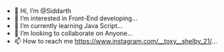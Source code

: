 - 👋 Hi, I’m @Siddarth
- 👀 I’m interested in Front-End developing...
- 🌱 I’m currently learning Java Script...
- 💞️ I’m looking to collaborate on Anyone...
- 📫 How to reach me https://www.instagram.com/__toxy__shelby_21/...

<!---
Toxy21/Toxy21 is a ✨ special ✨ repository because its `README.md` (this file) appears on your GitHub profile.
You can click the Preview link to take a look at your changes.
--->
